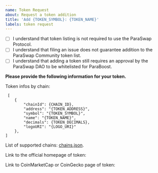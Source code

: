 ```yaml
---
name: Token Request
about: Request a token addition
title: 'Add {TOKEN_SYMBOL}: {TOKEN_NAME}'
labels: token request
---
```


- [ ] I understand that token listing is not required to use the ParaSwap Protocol.
- [ ] I understand that filing an issue does not guarantee addition to the ParaSwap Community token list.
- [ ] I understand that adding a token still requires an approval by the ParaSwap DAO to be whitelisted for ParaBoost.

**Please provide the following information for your token.**

Token infos by chain:
````
 [
    {
        "chainId": {CHAIN_ID},
        "address": "{TOKEN_ADDRESS}",
        "symbol": "{TOKEN_SYMBOL}",
        "name": "{TOKEN_NAME}",
        "decimals": {TOKEN_DECIMALS},
        "logoURI": "{LOGO_URI}"
    },
]
````
List of supported chains: [chains.json](https://github.com/paraswap/community-token-list/blob/master/src/sources/chains.json "Supprted Chains").

Link to the official homepage of token:

Link to CoinMarketCap or CoinGecko page of token: 
